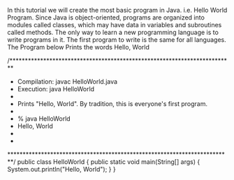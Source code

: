 In this tutorial we will create the most basic program in Java. i.e. Hello World Program. Since Java is object-oriented, programs are organized into modules called classes, which may have data in variables and subroutines called methods. The only way to learn a new programming language is to write programs in it. The first program to write is the same for all languages. The Program below Prints the words Hello, World

/*************************************************************************
* Compilation: javac HelloWorld.java
* Execution: java HelloWorld
*
* Prints "Hello, World". By tradition, this is everyone's first program.
*
* % java HelloWorld
* Hello, World
*
*
*************************************************************************/
public class HelloWorld {
public static void main(String[] args) {
System.out.println("Hello, World");
}
}

